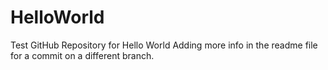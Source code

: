 # HelloWorld
Test GitHub Repository for Hello World
Adding more info in the readme file for a commit on 
a different branch.
